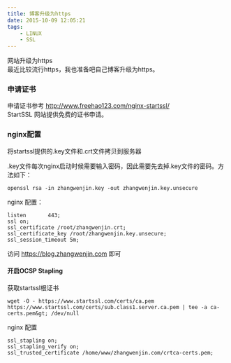 ```yaml
---
title: 博客升级为https
date: 2015-10-09 12:05:21
tags:
    - LINUX
    - SSL
---
```


网站升级为https  
最近比较流行https，我也准备吧自己博客升级为https。  

### 申请证书
申请证书参考 http://www.freehao123.com/nginx-startssl/  
StartSSL 网站提供免费的证书申请。  

### nginx配置
将startssl提供的.key文件和.crt文件拷贝到服务器   

.key文件每次nginx启动时候需要输入密码，因此需要先去掉.key文件的密码。方法如下：  
```shell
openssl rsa -in zhangwenjin.key -out zhangwenjin.key.unsecure
```
nginx 配置：
```
listen       443;
ssl on;
ssl_certificate /root/zhangwenjin.crt;
ssl_certificate_key /root/zhangwenjin.key.unsecure;
ssl_session_timeout 5m;
```
访问 https://blog.zhangwenjin.com 即可 

#### 开启OCSP Stapling
获取startssl根证书  
```
wget -O - https://www.startssl.com/certs/ca.pem https://www.startssl.com/certs/sub.class1.server.ca.pem | tee -a ca-certs.pem&gt; /dev/null
```
nginx 配置
```
ssl_stapling on;
ssl_stapling_verify on;
ssl_trusted_certificate /home/www/zhangwenjin.com/crtca-certs.pem;
```